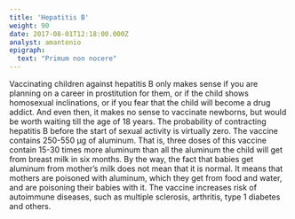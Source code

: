 ```yaml
---
title: 'Hepatitis B'
weight: 90
date: 2017-08-01T12:18:00.000Z
analyst: amantonio
epigraph:
  text: "Primum non nocere"
---
```

Vaccinating children against hepatitis B only makes sense if you are planning on a career in prostitution for them, or if the child shows homosexual inclinations, or if you fear that the child will become a drug addict.
And even then, it makes no sense to vaccinate newborns, but would be worth waiting till the age of 18 years. The probability of contracting hepatitis B before the start of sexual activity is virtually zero.
The vaccine contains 250-550 μg of aluminum. That is, three doses of this vaccine contain 15-30 times more aluminum than all the aluminum the child will get from breast milk in six months. By the way, the fact that babies get aluminum from mother’s milk does not mean that it is normal. It means that mothers are poisoned with aluminum, which they get from food and water, and are poisoning their babies with it.
The vaccine increases risk of autoimmune diseases, such as multiple sclerosis, arthritis, type 1 diabetes and others.